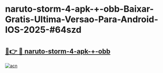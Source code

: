 # naruto-storm-4-apk-+-obb-Baixar-Gratis-Ultima-Versao-Para-Android-IOS-2025-#64szd

# <h2><a href="https://ainizakaria.my?title=naruto-storm-4-apk-+-obb&ref=22M">🔗👉 🔴 naruto-storm-4-apk-+-obb</a></h2>

[![acn](https://github.com/user-attachments/assets/0f9c940e-d8b0-45ae-aac7-cd30a18b3e1c)](https://ainizakaria.my?title=naruto-storm-4-apk-+-obb&ref=22M)


